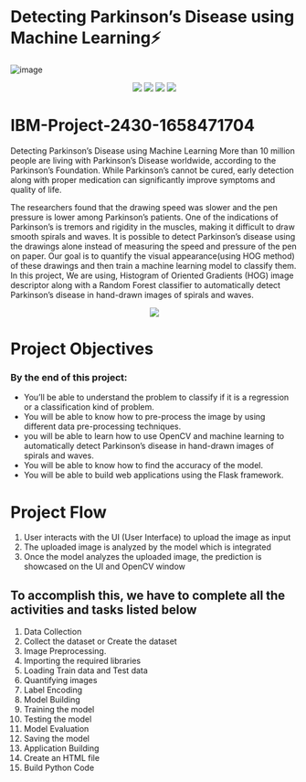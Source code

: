 
# Detecting Parkinson’s Disease using Machine Learning⚡
![image](https://user-images.githubusercontent.com/70385414/191471540-f4c52f4f-3d82-4338-a930-132a373a963d.png)



<div align="center">
   <img src="https://img.shields.io/badge/Flask-000000?style=for-the-badge&logo=flask&logoColor=white"></img>
   <img src="https://img.shields.io/badge/Django-092E20?style=for-the-badge&logo=django&logoColor=green"></img>
   <img src="https://img.shields.io/badge/Python-FFD43B?style=for-the-badge&logo=python&logoColor=blue"></img>
   <img src="https://img.shields.io/badge/scikit_learn-F7931E?style=for-the-badge&logo=scikit-learn&logoColor=white"></img>
</div>



# IBM-Project-2430-1658471704
Detecting Parkinson’s Disease using Machine Learning
More than 10 million people are living with Parkinson’s Disease worldwide, according to the Parkinson’s Foundation. While Parkinson’s cannot be cured, early detection along with proper medication can significantly improve symptoms and quality of life.

The researchers found that the drawing speed was slower and the pen pressure is lower among Parkinson’s patients. One of the indications of Parkinson’s is tremors and rigidity in the muscles, making it difficult to draw smooth spirals and waves. It is possible to detect Parkinson’s disease using the drawings alone instead of measuring the speed and pressure of the pen on paper. Our goal is to quantify the visual appearance(using HOG method) of these drawings and then train a machine learning model to classify them. In this project, We are using, Histogram of Oriented Gradients (HOG) image descriptor along with a Random Forest classifier to automatically detect Parkinson’s disease in hand-drawn images of spirals and waves.
<div align="center">
<img src="https://lh3.googleusercontent.com/_feL0AG16jhaypq83YLxFfmaY4sg5NURNNngQj4QISnYGl_KaYZN5fAqFXDnIF12TxzZ9LhbOzUskLwcy6DVo-uU5y3Y5hIY4X3283ha7Ugs3g9HHifNMpTDnrIAl5J_voEYvQku"></img>
</div>

# Project Objectives
<h3> By the end of this project:</h3>
<ul >
<li>You’ll be able to understand the problem to classify if it is a regression or a classification kind of problem.</li>

<li>You will be able to know how to pre-process the image by using different data pre-processing techniques.</li>

<li>you will be able to learn how to use OpenCV and machine learning to automatically detect Parkinson’s disease in hand-drawn images of spirals and waves.</li>

<li>You will be able to know how to find the accuracy of the model.</li>

<li>You will be able to build web applications using the Flask framework.</li>
</ul>

# Project Flow

<ol>
 <li> User interacts with the UI (User Interface) to upload the image as input  </li>
 
 <li> The uploaded image is analyzed by the model which is integrated </li>

 <li> Once the model analyzes the uploaded image, the prediction is showcased on the UI and OpenCV window </li>
</ol>

## To accomplish this, we have to complete all the activities and tasks listed below 

<ol>

 <li>Data Collection </li>

 <li> Collect the dataset or Create the dataset </li>

 <li>  Image Preprocessing. </li>

 <li> Importing the required libraries </li>

 <li> Loading Train data and Test data  </li>
 
 <li> Quantifying images </li>

 <li> Label Encoding </li>

 <li> Model Building </li>
 
 <li> Training the model </li>

 <li> Testing the model  </li>

 <li> Model Evaluation </li>

 <li> Saving the model </li>

 <li> Application Building </li>

 <li> Create an HTML file </li>

 <li> Build Python Code </li>
</ol>
